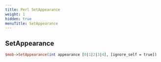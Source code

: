 ```yaml
---
title: Perl SetAppearance
weight: 1
hidden: true
menuTitle: SetAppearance
---
```

## SetAppearance
```perl
$mob->SetAppearance(int appearance [0|1|2|3|4], [ignore_self = true])
```